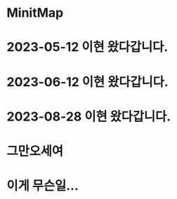 # MinitMap
# 2023-05-12 이현 왔다갑니다.
# 2023-06-12 이현 왔다갑니다.
# 2023-08-28 이현 왔다갑니다.
# 그만오세여
# 이게 무슨일...
